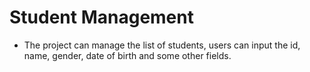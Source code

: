 
# Student Management

- The project can manage the list of students, users can input the id, name, gender, date of birth and some other fields.


